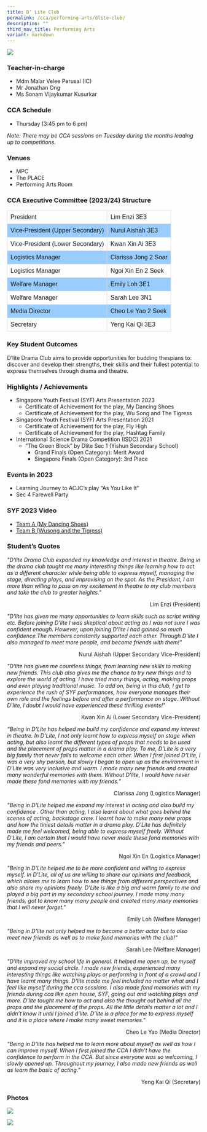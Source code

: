 ```yaml
---
title: D’ Lite Club
permalink: /cca/performing-arts/dlite-club/
description: ""
third_nav_title: Performing Arts
variant: markdown
---
```

![](/images/StudDevelopment/CCAs/PerformingArts/DliteClub/English_Drama_24.jpg)

### Teacher-in-charge
* Mdm Malar Velee Perusal (IC)
* Mr Jonathan Ong
* Ms Sonam Vijaykumar Kusurkar

### CCA Schedule	
* Thursday (3:45 pm to 6 pm)

*Note: There may be CCA sessions on Tuesday during the months leading up to competitions.*

### Venues
* MPC
* The PLACE
* Performing Arts Room

### CCA Executive Committee (2023/24) Structure

<style>
table {
  font-family: arial, sans-serif;
  border-collapse: collapse;
  width: 100%;
}

td, th {
  border: 1px solid #dddddd;
  text-align: left;
  padding: 8px;
}

tr:nth-child(even) {
  background-color: #99ccff;
}
</style>



|   |   |
| -------- | -------- |
| President      | Lim Enzi 3E3    |
| Vice-President (Upper Secondary)    | Nurul Aishah 3E3    |
| Vice-President (Lower Secondary)     | Kwan Xin Ai 3E3     |
| Logistics Manager    | Clarissa Jong 2 Soar    |
| Logistics Manager   | Ngoi Xin En 2 Seek  |
| Welfare Manager    | Emily Loh 3E1  |
| Welfare Manager   | 	Sarah Lee 3N1    |
| Media Director    | Cheo Le Yao 2 Seek  |
| Secretary   | Yeng Kai Qi 3E3  |


### Key Student Outcomes

D’lite Drama Club aims to provide opportunities for budding thespians to: discover and develop their strengths, their skills and their fullest potential to express themselves through drama and theatre.

### Highlights / Achievements

* Singapore Youth Festival (SYF) Arts Presentation 2023
	* Certificate of Achievement for the play, My Dancing Shoes
	* Certificate of Achievement for the play, Wu Song and The Tigress
* Singapore Youth Festival (SYF) Arts Presentation 2021
	* Certificate of Achievement for the play, Fly High
	* Certificate of Achievement for the play, Hashtag Family
* International Science Drama Competition (ISDC) 2021
	* “The Green Block” by Dlite Sec 1 (Yishun Secondary School)
		* Grand Finals (Open Category): Merit Award
		* Singapore Finals (Open Category): 3rd Place

### Events in 2023

* Learning Journey to ACJC’s play “As You Like It” 
* Sec 4 Farewell Party 


### SYF 2023 Video

* [Team A (My Dancing Shoes)](https://youtu.be/HqL2xBENBdc)
* [Team B (Wusong and the Tigress)](https://youtu.be/8RThHkacYFQ)

### Student’s Quotes

*"D’lite Drama Club expanded my knowledge and interest in theatre. Being in the drama club taught me many interesting things like learning how to act as a different character while being able to express myself, managing the stage, directing plays, and improvising on the spot. As the President, I am more than willing to pass on my excitement in theatre to my club members and take the club to greater heights."*

<div style="text-align:right">Lim Enzi (President)</div>

*"D'lite has given me many opportunities to learn skills such as script writing etc. Before joining D'lite I was skeptical about acting as I was not sure I was confident enough. However, upon joining D'lite I had gained so much confidence.The members constantly supported each other. Through D'lite I also managed to meet more people, and become friends with them!"*

<div style="text-align:right">Nurul Aishah (Upper Secondary Vice-President)</div>

*"D’lite has given me countless things, from learning new skills to making new friends. This club also gives me the chance to try new things and to explore the world of acting. I have tried many things, acting, making props and even playing traditional music. To add on, being in this club, I get to experience the rush of SYF performances, how everyone manages their own role and the feelings before and after a performance on stage. Without D’lite, I doubt I would have experienced these thrilling events!"*

<div style="text-align:right">Kwan Xin Ai (Lower Secondary Vice-President)</div>

*“Being in D’Lite has helped me build my confidence and expand my interest in theatre. In D’Lite, I not only learnt how to express myself on stage when acting, but also learnt the different types of props that needs to be used and the placement of props matter in a drama play. To me, D’Lite is a very big family that never fails to welcome each other. When I first joined D’Lite, I was a very shy person, but slowly I began to open up as the environment in D’Lite was very inclusive and warm. I made many new friends and created many wonderful memories with them. Without D’lite, I would have never made these fond memories with my friends.”*

<div style="text-align:right">Clarissa Jong (Logistics Manager)</div>

*"Being in D'Lite helped me expand my interest in acting and also build my confidence . Other than acting, I also learnt about what goes behind the scenes of acting, backstage crew. I learnt how to make many new props and how the tiniest details matter in a drama play. D'Lite has definitely made me feel welcomed, being able to express myself freely. Without D'Lite, I am certain that I would have never made these fond memories with my friends and peers."*

<div style="text-align:right">Ngoi Xin En (Logistics Manager)</div>

*"Being in D’Lite helped me to be more confident and willing to express myself. In D’Lite, all of us are willing to share our opinions and feedback, which allows me to learn how to see things from different perspectives and also share my opinions freely. D’Lite is like a big and warm family to me and played a big part in my secondary school journey. I made many many friends, got to know many many people and created many many memories that I will never forget."*

<div style="text-align:right">Emily Loh (Welfare Manager)</div>

*"Being in D'lite not only helped me to become a better actor but to also meet new friends as well as to make fond memories with the club!"*

<div style="text-align:right">Sarah Lee (Welfare Manager)</div>

*"D’lite improved my school life in general. It helped me open up, be myself and expand my social circle. I made new friends, experienced many interesting things like watching plays or performing in front of a crowd and I have learnt many things. D’lite made me feel included no matter what and I feel like myself during the cca sessions. I also made fond memories with my friends during cca like open house, SYF, going out and watching plays and more. D’lite taught me how to act and also the thought out behind all the props and the placement of the props. All the little details matter a lot and I didn’t know it until I joined d’lite. D’lite is a place for me to express myself and it is a place where I make many sweet memories."*

<div style="text-align:right">Cheo Le Yao (Media Director)</div>

*"Being in D’lite has helped me to learn more about myself as well as how I can improve myself. When I first joined the CCA I didn’t have the confidence to perform in the CCA. But since everyone was so welcoming, I slowly opened up. Throughout my journey, I also made new friends as well as learn the basic of acting."*

<div style="text-align:right">Yeng Kai Qi (Secretary)</div>


### Photos

![](/images/StudDevelopment/CCAs/PerformingArts/DliteClub/dlite-1.jpg)

![](/images/StudDevelopment/CCAs/PerformingArts/DliteClub/dlite-4.jpg)